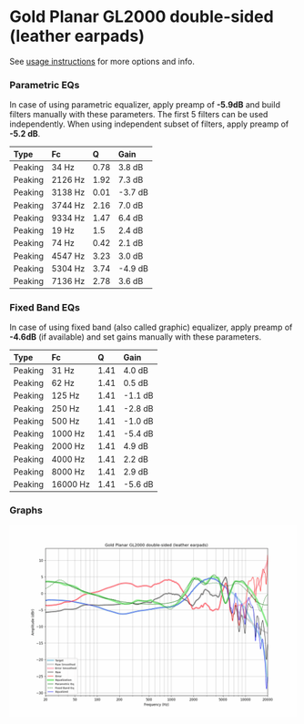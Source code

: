# Gold Planar GL2000 double-sided (leather earpads)
See [usage instructions](https://github.com/jaakkopasanen/AutoEq#usage) for more options and info.

### Parametric EQs
In case of using parametric equalizer, apply preamp of **-5.9dB** and build filters manually
with these parameters. The first 5 filters can be used independently.
When using independent subset of filters, apply preamp of **-5.2 dB**.

| Type    | Fc      |    Q | Gain    |
|:--------|:--------|:-----|:--------|
| Peaking | 34 Hz   | 0.78 | 3.8 dB  |
| Peaking | 2126 Hz | 1.92 | 7.3 dB  |
| Peaking | 3138 Hz | 0.01 | -3.7 dB |
| Peaking | 3744 Hz | 2.16 | 7.0 dB  |
| Peaking | 9334 Hz | 1.47 | 6.4 dB  |
| Peaking | 19 Hz   | 1.5  | 2.4 dB  |
| Peaking | 74 Hz   | 0.42 | 2.1 dB  |
| Peaking | 4547 Hz | 3.23 | 3.0 dB  |
| Peaking | 5304 Hz | 3.74 | -4.9 dB |
| Peaking | 7136 Hz | 2.78 | 3.6 dB  |

### Fixed Band EQs
In case of using fixed band (also called graphic) equalizer, apply preamp of **-4.6dB**
(if available) and set gains manually with these parameters.

| Type    | Fc       |    Q | Gain    |
|:--------|:---------|:-----|:--------|
| Peaking | 31 Hz    | 1.41 | 4.0 dB  |
| Peaking | 62 Hz    | 1.41 | 0.5 dB  |
| Peaking | 125 Hz   | 1.41 | -1.1 dB |
| Peaking | 250 Hz   | 1.41 | -2.8 dB |
| Peaking | 500 Hz   | 1.41 | -1.0 dB |
| Peaking | 1000 Hz  | 1.41 | -5.4 dB |
| Peaking | 2000 Hz  | 1.41 | 4.9 dB  |
| Peaking | 4000 Hz  | 1.41 | 2.2 dB  |
| Peaking | 8000 Hz  | 1.41 | 2.9 dB  |
| Peaking | 16000 Hz | 1.41 | -5.6 dB |

### Graphs
![](./Gold%20Planar%20GL2000%20double-sided%20(leather%20earpads).png)